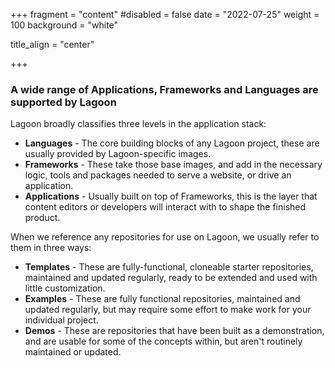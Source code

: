 +++
fragment = "content"
#disabled = false
date = "2022-07-25"
weight = 100
background = "white"

title_align = "center"

+++

### A wide range of Applications, Frameworks and Languages are supported by Lagoon

Lagoon broadly classifies three levels in the application stack:
- **Languages** - The core building blocks of any Lagoon project, these are usually provided by Lagoon-specific images.
- **Frameworks** - These take those base images, and add in the necessary logic, tools and packages needed to serve a website, or drive an application.
- **Applications** - Usually built on top of Frameworks, this is the layer that content editors or developers will interact with to shape the finished product.


When we reference any repositories for use on Lagoon, we usually refer to them in three ways:
- **Templates** - These are fully-functional, cloneable starter repositories, maintained and updated regularly, ready to be extended and used with little customization.
- **Examples** - These are fully functional repositories, maintained and updated regularly, but may require some effort to make work for your individual project.
- **Demos** - These are repositories that have been built as a demonstration, and are usable for some of the concepts within, but aren't routinely maintained or updated.

